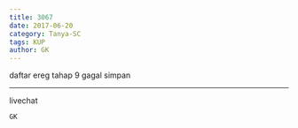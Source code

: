 ```yaml
---
title: 3067
date: 2017-06-20
category: Tanya-SC
tags: KUP
author: GK
---
```


daftar ereg tahap 9 gagal simpan

---

livechat

`GK`
